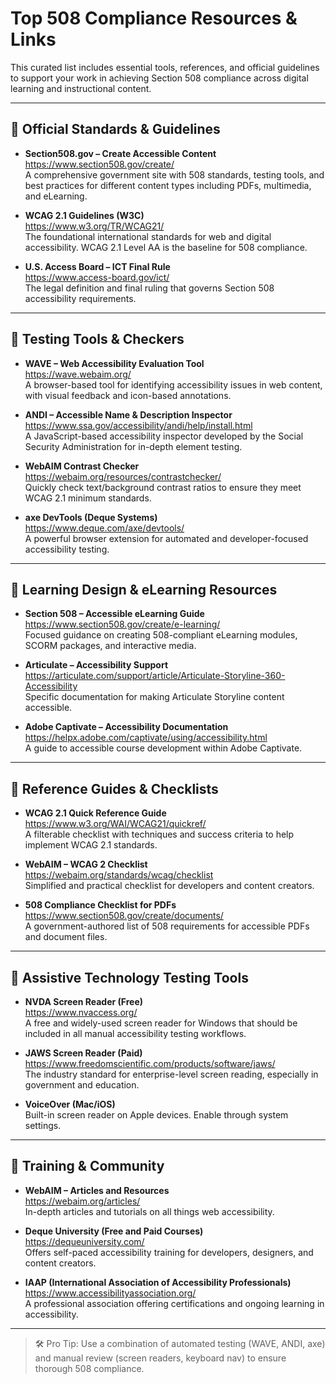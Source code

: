# Top 508 Compliance Resources & Links

This curated list includes essential tools, references, and official guidelines to support your work in achieving Section 508 compliance across digital learning and instructional content.

---

## 🔹 Official Standards & Guidelines

- **Section508.gov – Create Accessible Content**  
  https://www.section508.gov/create/  
  A comprehensive government site with 508 standards, testing tools, and best practices for different content types including PDFs, multimedia, and eLearning.

- **WCAG 2.1 Guidelines (W3C)**  
  https://www.w3.org/TR/WCAG21/  
  The foundational international standards for web and digital accessibility. WCAG 2.1 Level AA is the baseline for 508 compliance.

- **U.S. Access Board – ICT Final Rule**  
  https://www.access-board.gov/ict/  
  The legal definition and final ruling that governs Section 508 accessibility requirements.

---

## 🔹 Testing Tools & Checkers

- **WAVE – Web Accessibility Evaluation Tool**  
  https://wave.webaim.org/  
  A browser-based tool for identifying accessibility issues in web content, with visual feedback and icon-based annotations.

- **ANDI – Accessible Name & Description Inspector**  
  https://www.ssa.gov/accessibility/andi/help/install.html  
  A JavaScript-based accessibility inspector developed by the Social Security Administration for in-depth element testing.

- **WebAIM Contrast Checker**  
  https://webaim.org/resources/contrastchecker/  
  Quickly check text/background contrast ratios to ensure they meet WCAG 2.1 minimum standards.

- **axe DevTools (Deque Systems)**  
  https://www.deque.com/axe/devtools/  
  A powerful browser extension for automated and developer-focused accessibility testing.

---

## 🔹 Learning Design & eLearning Resources

- **Section 508 – Accessible eLearning Guide**  
  https://www.section508.gov/create/e-learning/  
  Focused guidance on creating 508-compliant eLearning modules, SCORM packages, and interactive media.

- **Articulate – Accessibility Support**  
  https://articulate.com/support/article/Articulate-Storyline-360-Accessibility  
  Specific documentation for making Articulate Storyline content accessible.

- **Adobe Captivate – Accessibility Documentation**  
  https://helpx.adobe.com/captivate/using/accessibility.html  
  A guide to accessible course development within Adobe Captivate.

---

## 🔹 Reference Guides & Checklists

- **WCAG 2.1 Quick Reference Guide**  
  https://www.w3.org/WAI/WCAG21/quickref/  
  A filterable checklist with techniques and success criteria to help implement WCAG 2.1 standards.

- **WebAIM – WCAG 2 Checklist**  
  https://webaim.org/standards/wcag/checklist  
  Simplified and practical checklist for developers and content creators.

- **508 Compliance Checklist for PDFs**  
  https://www.section508.gov/create/documents/  
  A government-authored list of 508 requirements for accessible PDFs and document files.

---

## 🔹 Assistive Technology Testing Tools

- **NVDA Screen Reader (Free)**  
  https://www.nvaccess.org/  
  A free and widely-used screen reader for Windows that should be included in all manual accessibility testing workflows.

- **JAWS Screen Reader (Paid)**  
  https://www.freedomscientific.com/products/software/jaws/  
  The industry standard for enterprise-level screen reading, especially in government and education.

- **VoiceOver (Mac/iOS)**  
  Built-in screen reader on Apple devices. Enable through system settings.

---

## 🔹 Training & Community

- **WebAIM – Articles and Resources**  
  https://webaim.org/articles/  
  In-depth articles and tutorials on all things web accessibility.

- **Deque University (Free and Paid Courses)**  
  https://dequeuniversity.com/  
  Offers self-paced accessibility training for developers, designers, and content creators.

- **IAAP (International Association of Accessibility Professionals)**  
  https://www.accessibilityassociation.org/  
  A professional association offering certifications and ongoing learning in accessibility.

---

> 🛠 Pro Tip: Use a combination of automated testing (WAVE, ANDI, axe) and manual review (screen readers, keyboard nav) to ensure thorough 508 compliance.
